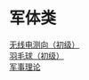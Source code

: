 # 军体类

[无线电测向（初级）](./radio_direction_finding.md)<br/>
[羽毛球（初级）](./badminton.md)<br/>
[军事理论](./military_theory.md)
